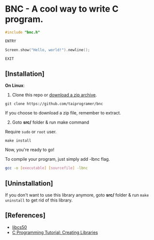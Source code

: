 # BNC - A cool way to write C program.

```c
#include "bnc.h"

ENTRY

Screen.show("Hello, world!").newline();

EXIT
```

## [Installation]

**On Linux**:

1. Clone this repo or [download a zip archive](https://github.com/taiprogramer/bnc/archive/master.zip).

```
git clone https://github.com/taiprogramer/bnc
```

If you choose to download a zip file, remember to extract.

2. Goto **src/** folder & run make command

Require `sudo` or `root` user.

```
make install
```

Now, you're ready to go!

To compile your program, just simply add -lbnc flag.

```bash
gcc -o [executable] [sourcefile] -lbnc
```

## [Uninstallation]

If you don't want to use this library anymore, goto **src/** folder & run `make uninstall` to get rid of this library.

## [References]
- [libcs50](https://github.com/cs50/libcs50)
- [C Programming Tutorial: Creating Libraries](https://randu.org/tutorials/c/libraries.php)

